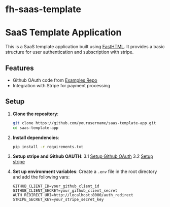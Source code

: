 # fh-saas-template


# SaaS Template Application

This is a SaaS  template application built using [FastHTML](https://fastht.ml/). It provides a basic structure for user authentication and subscription with stripe.

## Features

- Github OAuth code from [Examples Repo](https://github.com/AnswerDotAI/fasthtml-example/tree/main/oauth_example)
- Integration with Stripe for payment processing

## Setup
1. **Clone the repository**:
    ```sh
    git clone https://github.com/yourusername/saas-template-app.git
    cd saas-template-app
    ```

2. **Install dependencies**:
    ```sh
    pip install -r requirements.txt
    ```

3.  **Setup stripe and Github OAUTH**:
    3.1 [Setup Github OAuth](https://docs.github.com/en/apps/oauth-apps/building-oauth-apps/creating-an-oauth-app)
    3.2 [Setup stripe](https://support.stripe.com/questions/create-update-and-schedule-subscriptions?locale=en-GB)

4. **Set up environment variables**:
    Create a `.env` file in the root directory and add the following vars:
    ```env
    GITHUB_CLIENT_ID=your_github_client_id
    GITHUB_CLIENT_SECRET=your_github_client_secret
    AUTH_REDIRECT_URI=http://localhost:8000/auth_redirect
    STRIPE_SECRET_KEY=your_stripe_secret_key
    ```

